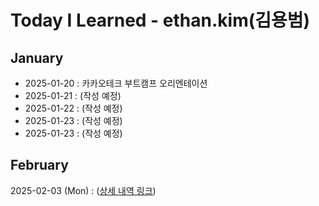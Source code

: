 # Today I Learned - ethan.kim(김용범)

## January

- 2025-01-20 : 카카오테크 부트캠프 오리엔테이션
- 2025-01-21 : (작성 예정)
- 2025-01-22 : (작성 예정)
- 2025-01-23 : (작성 예정)
- 2025-01-23 : (작성 예정)

## February

2025-02-03 (Mon) : ([상세 내역 링크](https://github.com/100-hours-a-week/ethan.kim-til/blob/main/02-Feb/2025-02-03_TIL.md))
